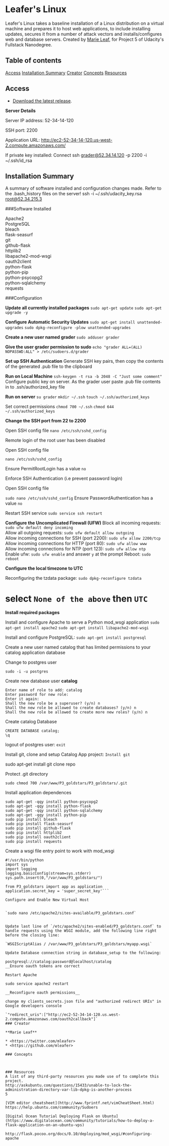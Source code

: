 # Leafer's Linux

Leafer's Linux takes a baseline installation of a Linux distribution on a virtual machine and prepares it to host web applications, to include installing updates, secures it from a number of attack vectors and installs/configures web and database servers. Created by [Marie Leaf](https://twitter.com/mleafer), for Project 5 of Udacity's Fullstack Nanodegree.


## Table of contents

[Access](#access)
[Installation Summary](#installation-summary)
[Creator](#creator)
[Concepts](#concepts)
[Resources](#resources)

## Access

* [Download the latest release](https://github.com/mleafer/fullstacknanodegree/archive/master.zip).

__Server Details__

Server IP address: 52-34-14-120

SSH port: 2200

Application URL: http://ec2-52-34-14-120.us-west-2.compute.amazonaws.com/ 

If private key installed: Connect ssh grader@52.34.14.120 -p 2200 -i ~/.ssh/id_rsa

## Installation Summary
A summary of software installed and configuration changes made. Refer to the .bash_history files on the server!
ssh -i ~/.ssh/udacity_key.rsa root@52.34.215.3

###Software Installed

Apache2  
PostgreSQL  
bleach  
flask-seasurf  
git  
github-flask  
httplib2  
libapache2-mod-wsgi  
oauth2client  
python-flask  
python-pip  
python-psycopg2  
python-sqlalchemy  
requests  

###Configuration

__Update all currently installed packages__
`sudo apt-get update`
`sudo apt-get upgrade -y`

__Configure Automatic Security Updates__
`sudo apt-get install unattended-upgrades`
`sudo dpkg-reconfigure -plow unattended-upgrades`

__Create a new user named grader__
`sudo adduser grader`

__Give the user grader permission to sudo__
`echo "grader ALL=(ALL) NOPASSWD:ALL" > /etc/sudoers.d/grader`

__Set up SSH Authentication__
Generate SSH key pairs, then copy the contents of the generated .pub file to the clipboard

__Run on Local Machine__
`ssh-keygen -t rsa -b 2048 -C "Just some comment"`
Configure public key on server. As the grader user paste .pub file contents in to .ssh/authorized_key file

__Run on server__
`su grader`
`mkdir ~/.ssh`
`touch ~/.ssh/authorized_keys`

Set correct permissions
`chmod 700 ~/.ssh`
`chmod 644 ~/.ssh/authorized_keys`

**Change the SSH port from 22 to 2200**

Open SSH config file
`nano /etc/ssh/sshd_config`

Remote login of the root user has been disabled

Open SSH config file

`nano /etc/ssh/sshd_config`

Ensure PermitRootLogin has a value `no`

Enforce SSH Authentication (i.e prevent password login)

Open SSH config file

`sudo nano /etc/ssh/sshd_config`
Ensure PasswordAuthentication has a value `no`

Restart SSH service
`sudo service ssh restart`

__Configure the Uncomplicated Firewall (UFW)__
Block all incoming requests: `sudo ufw default deny incoming`  
Allow all outgoing requests: `sudo ufw default allow outgoing`  
Allow incoming connections for SSH (port 2200): `sudo ufw allow 2200/tcp`  
Allow incoming connections for HTTP (port 80): `sudo ufw allow www`  
Allow incoming connections for NTP (port 123): `sudo ufw allow ntp`  
Enable ufw: `sudo ufw enable`  and answer `y` at the prompt
Reboot: `sudo reboot`

__Configure the local timezone to UTC__

Reconfiguring the tzdata package: `sudo dpkg-reconfigure tzdata`
# select `None of the above` then `UTC`

__Install required packages__

Install and configure Apache to serve a Python mod_wsgi application
`sudo apt-get install apache2`
`sudo apt-get install libapache2-mod-wsgi`

Install and configure PostgreSQL: `sudo apt-get install postgresql`

Create a new user named catalog that has limited permissions to your catalog application database

Change to postgres user

`sudo -i -u postgres`

Create new database user __catalog__

```postgres@server:~$ createuser --interactive -P
Enter name of role to add: catalog
Enter password for new role:
Enter it again:
Shall the new role be a superuser? (y/n) n
Shall the new role be allowed to create databases? (y/n) n
Shall the new role be allowed to create more new roles? (y/n) n
```

Create catalog Database

```postgres:~$ psql
CREATE DATABASE catalog;
\q
```
logout of postgres user: `exit`

Install git, clone and setup Catalog App project: `Install git`

sudo apt-get install git
clone repo

Protect .git directory

`sudo chmod 700 /var/www/P3_goldstars/P3_goldstars/.git`

Install application dependences
```
sudo apt-get -qqy install python-psycopg2
sudo apt-get -qqy install python-flask
sudo apt-get -qqy install python-sqlalchemy
sudo apt-get -qqy install python-pip
sudo pip install bleach
sudo pip install flask-seasurf
sudo pip install github-flask
sudo pip install httplib2
sudo pip install oauth2client
sudo pip install requests
```
Create a wsgi file entry point to work with mod_wsgi
```
#!/usr/bin/python
import sys
import logging
logging.basicConfig(stream=sys.stderr)
sys.path.insert(0,"/var/www/P3_goldstars/")

from P3_goldstars import app as application
application.secret_key = 'super_secret_key'```

Configure and Enable New Virtual Host


`sudo nano /etc/apache2/sites-available/P3_goldstars.conf`


Update last line of `/etc/apache2/sites-enabled/P3_goldstars.conf` to handle requests using the WSGI module, add the following line right before the closing line:

`WSGIScriptAlias / /var/www/P3_goldstars/P3_goldstars/myapp.wsgi`

Update Database connection string in database_setup to the following:

postgresql://catalog:password@localhost/catalog
__Ensure oauth tokens are correct

Restart Apache

sudo service apache2 restart

__Reconfigure oauth permissions__

change my clients_secrets.json file and "authorized redirect URIs" in Google developers console

`"redirect_uris":["http://ec2-52-34-14-120.us.west-2.compute.amazonaws.com/oauth2callback"]`
### Creator

**Marie Leaf**

* <https://twitter.com/mleafer>
* <https://github.com/mleafer>

### Concepts



### Resources
A list of any third-party resources you made use of to complete this project.
http://askubuntu.com/questions/15433/unable-to-lock-the-administration-directory-var-lib-dpkg-is-another-process
5

[VIM editor cheatsheet](http://www.fprintf.net/vimCheatSheet.html)
https://help.ubuntu.com/community/Sudoers

[Digital Ocean Tutorial Deploying Flask on Ubuntu](https://www.digitalocean.com/community/tutorials/how-to-deploy-a-flask-application-on-an-ubuntu-vps)

http://flask.pocoo.org/docs/0.10/deploying/mod_wsgi/#configuring-apache
